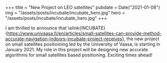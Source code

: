 +++
title = "New Project on LEO satellites"
pubdate = Date("2021-01-08")
img = "/assets/posts/incubate/incubate_hero.jpg"
hero = "/assets/posts/incubate/incubate_hero.jpg"
+++

I am thrilled to announce that \elink{INCUBATE}{https://www.univaasa.fi/en/articles/small-satellites-can-provide-method-accurate-navigation-indoors-incubate-project-receives}, the new project on small satellites positioining led by the University of Vaasa, is starting in January 2021. My role in this project will be designing new accurate  algorithms for small satellites based positioning. Exciting times ahead!